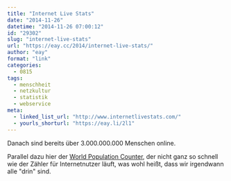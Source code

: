 ```yaml
---
title: "Internet Live Stats"
date: "2014-11-26"
datetime: "2014-11-26 07:00:12"
id: "29302"
slug: "internet-live-stats"
url: "https://eay.cc/2014/internet-live-stats/"
author: "eay"
format: "link"
categories:
  - 0815
tags:
  - menschheit
  - netzkultur
  - statistik
  - webservice
meta:
  - linked_list_url: "http://www.internetlivestats.com/"
  - yourls_shorturl: "https://eay.li/2l1"
---
```


Danach sind bereits über 3.000.000.000 Menschen online.

Parallel dazu hier der [World Population Counter](http://www.worldometers.info/world-population/), der nicht ganz so schnell wie der Zähler für Internetnutzer läuft, was wohl heißt, dass wir irgendwann alle "drin" sind.
